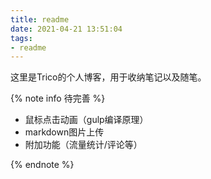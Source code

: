 ```yaml
---
title: readme
date: 2021-04-21 13:51:04
tags:
- readme
---
```

这里是Trico的个人博客，用于收纳笔记以及随笔。


{% note info 待完善 %}

* 鼠标点击动画（gulp编译原理）
* markdown图片上传
* 附加功能（流量统计/评论等）

{% endnote %}

<!-- info、important、tip、caution、warning -->


